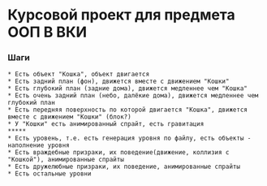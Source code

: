 Курсовой проект для предмета ООП В ВКИ
=====================
### Шаги
    * Есть объект "Кошка", объект двигается
    * Есть задний план (фон), движется вместе с движением "Кошки"
    * Есть глубокий план (задние дома), движется медленнее чем "Кошка"
    * Есть очень задний план (небо, далёкие дома), движется медленнее чем глубокий план
    * Есть передняя поверхность по которой двигается "Кошка", движется вместе с движением "Кошки" (блок?)
    * У "Кошки" есть анимированный спрайт, есть гравитация
    *****
    * Есть уровень, т.е. есть генерация уровня по файлу, есть объекты - наполнение уровня
    * Есть враждебные призраки, их поведение(движение, коллизия с "Кошкой"), анимированные спрайты
    * Есть дружелюбные призраки, их поведение, анимированные спрайты
    * Есть остальные уровни
